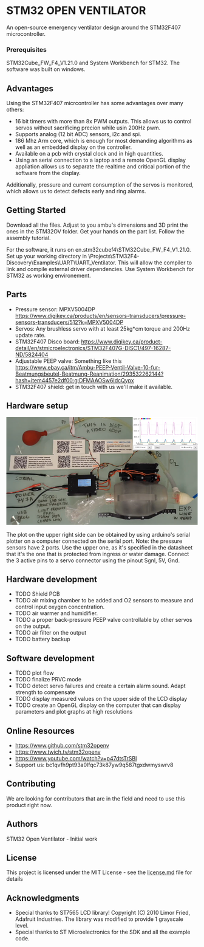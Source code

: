 # STM32 OPEN VENTILATOR

An open-source emergency ventilator design around the STM32F407 microcontroller. 

### Prerequisites

STM32Cube_FW_F4_V1.21.0 and System Workbench for STM32. The software was built on windows.

## Advantages

Using the STM32F407 micrcontroller has some advantages over many others:

* 16 bit timers with more than 8x PWM outputs. This allows us to control servos without sacrificing precion while usin 200Hz pwm.
* Supports analog (12 bit ADC) sensors, i2c and spi.
* 186 Mhz Arm core, which is enough for most demanding algorithms as well as an embedded display on the controller.
* Available on a pcb with crystal clock and in high quantities.
* Using an serial connection to a laptop and a remote OpenGL display appliation allows us to separate the realtime and critical portion of the software from the display.

Additionally, pressure and current consumption of the servos is monitored, which allows us to detect defects early and ring alarms.

## Getting Started

Download all the files. Adjust to you ambu's dimensions and 3D print the ones in the STM32OV folder. Get your hands on the part list. Follow the assembly tutorial.

For the software, it runs on en.stm32cubef4\STM32Cube_FW_F4_V1.21.0. Set up your working directory in \Projects\STM32F4-Discovery\Examples\UART\UART_Ventilator. This will allow the compiler to link and compile external driver dependencies. Use System Workbench for STM32 as working environement.

## Parts
 
* Pressure sensor: MPXV5004DP https://www.digikey.ca/products/en/sensors-transducers/pressure-sensors-transducers/512?k=MPXV5004DP
* Servos: Any brushless servo with at least 25kg*cm torque and 200Hz update rate. 
* STM32F407 Disco board: https://www.digikey.ca/product-detail/en/stmicroelectronics/STM32F407G-DISC1/497-16287-ND/5824404
* Adjustable PEEP valve: Something like this https://www.ebay.ca/itm/Ambu-PEEP-Ventil-Valve-10-fur-Beatmungsbeutel-Beatmung-Reanimation/293532262144?hash=item4457e2df00:g:DFMAAOSw6IdcQypx
* STM32F407 shield: get in touch with us we'll make it available.

## Hardware setup 

![GitHub Logo](/images/ventilator_setup.png)

The plot on the upper right side can be obtained by using arduino's serial plotter on a computer connected on the serial port.
Note: the pressure sensors have 2 ports. Use the upper one, as it's specified in the datasheet that it's the one that is protected from ingress or water damage. Connect the 3 active pins to a servo connector using the pinout Sgnl, 5V, Gnd.

## Hardware development

* TODO Shield PCB
* TODO air mixing chamber to be added and O2 sensors to measure and control input oxygen concentration.
* TODO air warmer and humidifier.
* TODO a proper back-pressure PEEP valve controllable by other servos on the output.
* TODO air filter on the output
* TODO battery backup

## Software development

* TODO plot flow
* TODO finalize PRVC mode
* TODO detect servo failures and create a certain alarm sound. Adapt strength to compensate
* TODO display measured values on the upper side of the LCD display
* TODO create an OpenGL display on the computer that can display parameters and plot graphs at high resolutions

## Online Resources
* https://www.github.com/stm32openv
* https://www.twich.tv/stm32openv
* https://www.youtube.com/watch?v=p47dtsTrSBI
* Support us: bc1qvfh9pt93a0lfqc73k87yw9q587tgxdwmyswrv8

## Contributing

We are looking for contributors that are in the field and need to use this product right now.

## Authors

STM32 Open Ventilator - Initial work

## License

This project is licensed under the MIT License - see the [license.md](license.md) file for details

## Acknowledgments

* Special thanks to ST7565 LCD library! Copyright (C) 2010 Limor Fried, Adafruit Industries. The library was modified to provide 1 grayscale level.
* Special thanks to ST Microelectronics for the SDK and all the example code.

